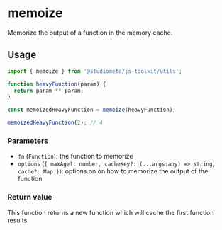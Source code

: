 # memoize

Memorize the output of a function in the memory cache.

## Usage

```js
import { memoize } from '@studiometa/js-toolkit/utils';

function heavyFunction(param) {
  return param ** param;
}

const memoizedHeavyFunction = memoize(heavyFunction);

memoizedHeavyFunction(2); // 4
```

### Parameters

- `fn` (`Function`): the function to memorize
- `options` (`{ maxAge?: number, cacheKey?: (...args:any) => string, cache?: Map }`): options on on how to memorize the output of the function

### Return value

This function returns a new function which will cache the first function results.
